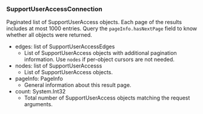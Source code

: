 ### SupportUserAccessConnection
Paginated list of SupportUserAccess objects. Each page of the results includes at most 1000 entries. Query the `pageInfo.hasNextPage` field to know whether all objects were returned.

- edges: list of SupportUserAccessEdges
  - List of SupportUserAccess objects with additional pagination information. Use `nodes` if per-object cursors are not needed.
- nodes: list of SupportUserAccesss
  - List of SupportUserAccess objects.
- pageInfo: PageInfo
  - General information about this result page.
- count: System.Int32
  - Total number of SupportUserAccess objects matching the request arguments.
